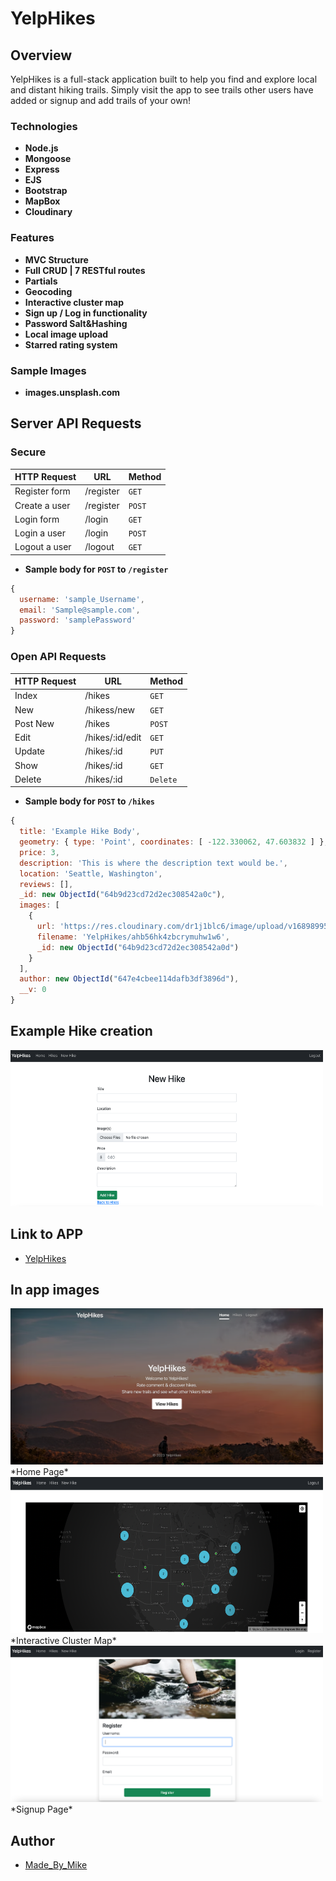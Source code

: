 # YelpHikes

## Overview

YelpHikes is a full-stack application built to help you find and explore local and distant hiking trails.  Simply visit the app to see trails other users have added or signup and add trails of your own!

### Technologies

- **Node.js**
- **Mongoose**
- **Express**
- **EJS**
- **Bootstrap**
- **MapBox**
- **Cloudinary**

### Features

- **MVC Structure**
- **Full CRUD | 7 RESTful routes**
- **Partials**
- **Geocoding**
- **Interactive cluster map**
- **Sign up / Log in functionality**
- **Password Salt&Hashing**
- **Local image upload**
- **Starred rating system**

### Sample Images
- **images.unsplash.com**

## Server API Requests

### Secure

| HTTP Request  | URL           | Method   |
| ------------- | ------------- | -------- |
| Register form | /register     | `GET`    |
| Create a user | /register     | `POST`   |
| Login form    | /login        | `GET`    |
| Login a user  | /login        | `POST`   |
| Logout a user | /logout       | `GET`    |

- **Sample body for `POST` to `/register`**

```javascript
{
  username: 'sample_Username',
  email: 'Sample@sample.com',
  password: 'samplePassword'
}
```

### Open API Requests

| HTTP Request | URL                | Method   |
| ------------ | ------------------ | -------- |
| Index        | /hikes             | `GET`    |
| New          | /hikess/new        | `GET`    |
| Post New     | /hikes             | `POST`   |
| Edit         | /hikes/:id/edit    | `GET`    |
| Update       | /hikes/:id         | `PUT`    |
| Show         | /hikes/:id         | `GET`    |
| Delete       | /hikes/:id         | `Delete` |

- **Sample body for `POST` to `/hikes`**

```javascript
{
  title: 'Example Hike Body',
  geometry: { type: 'Point', coordinates: [ -122.330062, 47.603832 ] },
  price: 3,
  description: 'This is where the description text would be.',
  location: 'Seattle, Washington',
  reviews: [],
  _id: new ObjectId("64b9d23cd72d2ec308542a0c"),
  images: [
    {
      url: 'https://res.cloudinary.com/dr1j1blc6/image/upload/v1689899579/YelpHikes/ahb56hk4zbcrymuhw1w6.png',
      filename: 'YelpHikes/ahb56hk4zbcrymuhw1w6',
      _id: new ObjectId("64b9d23cd72d2ec308542a0d")
    }
  ],
  author: new ObjectId("647e4cbee114dafb3df3896d"),
  __v: 0
}
```

## Example Hike creation

<img src="/public/images/create.png" width="500" height="250">

## Link to APP
- [YelpHikes](https://yelphikes-made-by-mike.onrender.com/)

## In app images
<img src="/public/images/homescreen.png" width="500" height="250">
*Home Page*
<img src="/public/images/clusterMap.png" width="500" height="250">
*Interactive Cluster Map*
<img src="/public/images/register.png" width="500" height="250">
*Signup Page*

## Author

- [Made_By_Mike](https://made-by-mike-73.vercel.app/)
